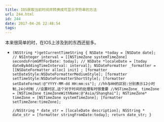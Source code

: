 ```yaml
---
title: IOS获取当前时间并转换成可显示字符串的方法
url: 244.html
id: 244
date: 2017-04-26 22:48:54
tags:
---
```


本来很简单的时，在IOS上涉及到的东西还挺多。

*   `(NSString *)getCurrentTimeString { NSDate *today = [NSDate date]; // NSInteger interval = [[NSTimeZone systemTimeZone] secondsFromGMTForDate: today]; // NSDate *localeDate = [today dateByAddingTimeInterval: interval]; NSDateFormatter _formatter = [[NSDateFormatter alloc] init] ; [formatter setDateStyle:NSDateFormatterMediumStyle]; [formatter setTimeStyle:NSDateFormatterShortStyle]; [formatter setDateFormat:@"YYYY-MM-dd HH:mm:ss"]; //hh与HH的区别:分别表示12小时制,24小时制 //设置时区,这个对于时间的处理有时很重要 //NSTimeZone_ timeZone = [NSTimeZone timeZoneWithName:@"Asia/Shanghai"]; NSTimeZone* timeZone = [NSTimeZone systemTimeZone]; [formatter setTimeZone:timeZone];`
    
    `//NSString * date_str = [localeDate description]; NSString * date_str = [formatter stringFromDate:today]; return date_str; }`